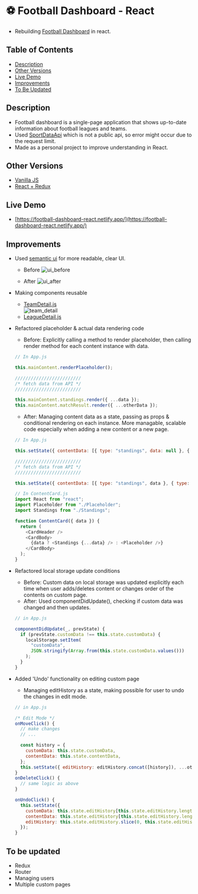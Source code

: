 # ⚽ Football Dashboard - React

- Rebuilding [Football Dashboard](https://github.com/sanginchun/football-dashboard) in react.

## Table of Contents

- [Description](https://github.com/sanginchun/football-dashboard-react#description)
- [Other Versions](https://github.com/sanginchun/football-dashboard-react#other-versions)
- [Live Demo](https://github.com/sanginchun/football-dashboard-react#live-demo)
- [Improvements](https://github.com/sanginchun/football-dashboard-react#improvements)
- [To Be Updated](https://github.com/sanginchun/football-dashboard-react#to-be-updated)

## Description

- Football dashboard is a single-page application that shows up-to-date information about football leagues and teams.
- Used [SportDataApi](https://sportdataapi.com/football-soccer-api) which is not a public api, so error might occur due to the request limit.
- Made as a personal project to improve understanding in React.

## Other Versions

- [Vanilla JS](https://github.com/sanginchun/football-dashboard)
- [React + Redux](https://github.com/sanginchun/football-dashboard-react-redux)

## Live Demo

- [https://football-dashboard-react.netlify.app/](https://football-dashboard-react.netlify.app/)

## Improvements

- Used [semantic ui](https://react.semantic-ui.com/) for more readable, clear UI.

  - Before
    ![ui_before](https://user-images.githubusercontent.com/31500012/113542135-97820d00-961e-11eb-96bf-0b6af8c27d3a.png)

  - After
    ![ui_after](https://user-images.githubusercontent.com/31500012/113541915-1e82b580-961e-11eb-9f8a-9444313b4362.png)

- Making components reusable
  - [TeamDetail.js](https://github.com/sanginchun/football-dashboard-react/blob/master/src/components/team-detail/TeamDetail.js) </br>
    ![team_detail](https://user-images.githubusercontent.com/31500012/113542674-be8d0e80-961f-11eb-9449-2f2f20cb04b5.png)
  - [LeagueDetail.js](https://github.com/sanginchun/football-dashboard-react/blob/master/src/components/league-detail/LeagueDetail.js)
- Refactored placeholder & actual data rendering code

  - Before: Explicitly calling a method to render placeholder, then calling render method for each content instance with data.

  ```JavaScript
  // In App.js

  this.mainContent.renderPlaceholder();

  /////////////////////////
  /* fetch data from API */
  /////////////////////////

  this.mainContent.standings.render({ ...data });
  this.mainContent.matchResult.render({ ...otherData });
  ```

  - After: Managing content data as a state, passing as props & conditional rendering on each instance. More managable, scalable code especially when adding a new content or a new page.

  ```JavaScript
  // In App.js

  this.setState({ contentData: [{ type: "standings", data: null }, { type: "match", subType: "result", data: null }] });

  /////////////////////////
  /* fetch data from API */
  /////////////////////////

  this.setState({ contentData: [{ type: "standings", data }, { type: "match", subType: "result", data: otherData }] });
  ```

  ```JavaScript
  // In ContentCard.js
  import React from "react";
  import Placeholder from "./Placeholder";
  import Standings from "./Standings";

  function ContentCard({ data }) {
    return (
      <CardHeader />
      <CardBody>
        {data ? <Standings {...data} /> : <Placeholder />}
      </CardBody>
    );
  }
  ```

- Refactored local storage update conditions

  - Before: Custom data on local storage was updated explicitly each time when user adds/deletes content or changes order of the contents on custom page.
  - After: Used componentDidUpdate(), checking if custom data was changed and then updates.

  ```JavaScript
  // in App.js

  componentDidUpdate(_, prevState) {
    if (prevState.customData !== this.state.customData) {
      localStorage.setItem(
        "customData",
        JSON.stringify(Array.from(this.state.customData.values()))
      );
    }
  }
  ```

- Added 'Undo' functionality on editing custom page

  - Managing editHistory as a state, making possible for user to undo the changes in edit mode.

  ```JavaScript
  // in App.js

  /* Edit Mode */
  onMoveClick() {
    // make changes
    // ...

    const history = {
      customData: this.state.customData,
      contentData: this.state.contentData,
    };
    this.setState({ editHistory: editHistory.concat([history]), ...otherChanges });
  }
  onDeleteClick() {
    // same logic as above
  }

  onUndoClick() {
    this.setState({
      customData: this.state.editHistory[this.state.editHistory.length - 1].customData,
      contentData: this.state.editHistory[this.state.editHistory.length - 1].contentData,
      editHistory: this.state.editHistory.slice(0, this.state.editHistory.length - 1),
    });
  }
  ```

## To be updated

- Redux
- Router
- Managing users
- Multiple custom pages
